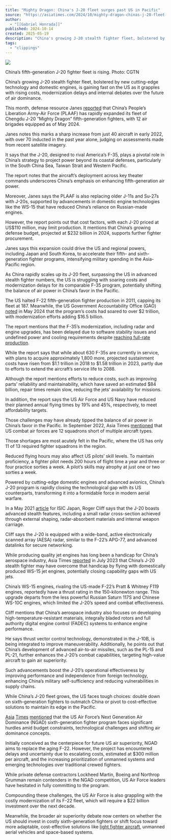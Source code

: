 ```yaml
---
title: "Mighty Dragon: China's J-20 fleet surges past US in Pacific"
source: "https://asiatimes.com/2024/10/mighty-dragon-chinas-j-20-fleet-surges-past-us-in-pacific/#"
author:
  - "[[Gabriel Honrada]]"
published: 2024-10-14
created: 2025-05-19
description: "China's growing J-20 stealth fighter fleet, bolstered by new cutting-edge technology and domestic engines, is gaining fast on the US as it grapples with"
tags:
  - "clippings"
---
```

![](https://i0.wp.com/asiatimes.com/wp-content/uploads/2024/10/China-J20-Fighter.jpg?fit=780%2C519&quality=89&ssl=1)

China’s fifth-generation J-20 fighter fleet is rising. Photo: CGTN

China’s growing J-20 stealth fighter fleet, bolstered by new cutting-edge technology and domestic engines, is gaining fast on the US as it grapples with rising costs, modernization delays and internal debates over the future of air dominance.

This month, defense resource Janes [reported](https://www.janes.com/insights/webinars/post/mighty-dragon-china-expanding-fleet-of-next-gen-j-20s?utm_campaign=Intel_Briefings&utm_source=linkedin&utm_medium=social&utm_content=china%20mighty%20dragon) that China’s People’s Liberation Army-Air Force (PLAAF) has rapidly expanded its fleet of Chengdu J-20 “Mighty Dragon” fifth-generation fighters, with 12 air brigades equipped as of May 2024.

Janes notes this marks a sharp increase from just 40 aircraft in early 2022, with over 70 inducted in the past year alone, judging on assessments made from recent satellite imagery.

It says that the J-20, designed to rival America’s F-35, plays a pivotal role in China’s strategy to project power beyond its coastal defenses, particularly in the South China Sea, Taiwan Strait and Western Pacific.

The report notes that the aircraft’s deployment across key theater commands underscores China’s emphasis on enhancing fifth-generation air power.

Moreover, Janes says the PLAAF is also replacing older J-11s and Su-27s with J-20s, supported by advancements in domestic engine technologies like the WS-15 that have reduced China’s reliance on Russian-made engines.

However, the report points out that cost factors, with each J-20 priced at US$110 million, may limit production. It mentions that China’s growing defense budget, projected at $232 billion in 2024, supports further fighter procurement.

Janes says this expansion could drive the US and regional powers, including Japan and South Korea, to accelerate their fifth- and sixth-generation fighter programs, intensifying military spending in the Asia-Pacific region.

As China rapidly scales up its J-20 fleet, surpassing the US in advanced stealth fighter numbers, the US is struggling with soaring costs and modernization delays for its comparable F-35 program, potentially shifting the balance of air power in China’s favor in the Pacific.

The US halted F-22 fifth-generation fighter production in 2011, capping its fleet at 187. Meanwhile, the US Government Accountability Office (GAO) [noted](https://www.gao.gov/blog/f-35-will-now-exceed-2-trillion-military-plans-fly-it-less) in May 2024 that the program’s costs had soared to over $2 trillion, with modernization efforts adding $16.5 billion.

The report mentions that the F-35’s modernization, including radar and engine upgrades, has been delayed due to software stability issues and undefined power and cooling requirements despite [reaching full-rate production](https://asiatimes.com/2024/03/us-cranks-f-35-production-in-a-losing-race-with-china/).

While the report says that while about 630 F-35s are currently in service, with plans to acquire approximately 1,800 more, projected sustainment costs have risen from $1.1 trillion in 2018 to $1.58 trillion in 2023, partly due to efforts to extend the aircraft’s service life to 2088.

Although the report mentions efforts to reduce costs, such as improving parts’ reliability and maintainability, which have saved an estimated $84 billion, repair times remain slow, reducing the jets’ availability for missions.

In addition, the report says the US Air Force and US Navy have reduced their planned annual flying times by 19% and 45%, respectively, to meet affordability targets.

Those challenges may have already tipped the balance of air power in China’s favor in the Pacific. In September 2022, Asia Times [mentioned](https://asiatimes.com/2022/09/china-may-now-have-air-superiority-over-us-in-pacific/) that US combat air forces are 12 squadrons short of multiple aircraft types.

Those shortages are most acutely felt in the Pacific, where the US has only 11 of 13 required fighter squadrons in the region.

Reduced flying hours may also affect US pilots’ skill levels. To maintain proficiency, a fighter pilot needs 200 hours of flight time a year and three or four practice sorties a week. A pilot’s skills may atrophy at just one or two sorties a week.

Powered by cutting-edge domestic engines and advanced avionics, China’s J-20 program is rapidly closing the technological gap with its US counterparts, transforming it into a formidable force in modern aerial warfare.

In a May 2021 [article](https://isic-japan.org/wp-content/uploads/2021/03/Chinas-Development-of-Advanced-Fighter-Technology-5-21-2021-Final10492.pdf) for ISIC Japan, Roger Cliff says that the J-20 boasts advanced stealth features, including a small radar cross-section achieved through external shaping, radar-absorbent materials and internal weapon carriage.

Cliff says the J-20 is equipped with a wide-band, active electronically scanned array (AESA) radar, similar to the F-22’s APG-77, and advanced datalinks for secure networking.

While producing quality jet engines has long been a handicap for China’s aerospace industry, Asia Times [reported](https://asiatimes.com/2023/07/chinas-j-20-to-fly-game-changing-homemade-engines/) in July 2023 that China’s J-20 stealth fighter may have overcome that handicap by flying with domestically produced WS-15 jet engines, potentially closing capability gaps with US jets.

China’s WS-15 engines, rivaling the US-made F-22’s Pratt & Whitney F119 engines, reportedly have a thrust rating in the 150-kilonewton range. This upgrade departs from the less powerful Russian Saturn 117S and Chinese WS-10C engines, which limited the J-20’s speed and combat effectiveness.

Cliff mentions that China’s aerospace industry also focuses on developing high-temperature-resistant materials, integrally bladed rotors and full authority digital engine control (FADEC) systems to enhance engine performance.

He says thrust vector control technology, demonstrated in the J-10B, is being integrated to improve maneuverability. Additionally, he points out that China’s development of advanced air-to-air missiles, such as the PL-15 and PL-21, further enhances the J-20’s combat capabilities, targeting high-value aircraft to gain air superiority.

Such advancements boost the J-20’s operational effectiveness by improving performance and independence from foreign technology, enhancing China’s military self-sufficiency and reducing vulnerabilities in supply chains.

While China’s J-20 fleet grows, the US faces tough choices: double down on sixth-generation fighters to outmatch China or pivot to cost-effective solutions to maintain its edge in the Pacific.

[Asia](https://asiatimes.com/2024/06/us-future-fighter-plans-in-freefall/) [Times](https://asiatimes.com/2023/06/us-ngad-fighter-in-a-desperate-race-to-take-flight/) [mentioned](https://asiatimes.com/2024/10/future-of-us-airpower-in-turbulent-disarray/) that the US Air Force’s Next Generation Air Dominance (NGAD) sixth-generation fighter program faces significant hurdles amid budget constraints, technological challenges and shifting air dominance concepts.

Initially conceived as the centerpiece for future US air superiority, NGAD aims to replace the aging F-22. However, the project has encountered delays and uncertainty due to escalating costs, estimated at $300 million per aircraft, and the increasing prioritization of unmanned systems and emerging technologies over traditional crewed fighters.

While private defense contractors Lockheed Martin, Boeing and Northrop Grumman remain contenders in the NGAD competition, US Air Force leaders have hesitated in fully committing to the program.

Compounding these challenges, the US Air Force is also grappling with the costly modernization of its F-22 fleet, which will require a $22 billion investment over the next decade.

Meanwhile, the broader air superiority debate now centers on whether the US should invest in costly sixth-generation fighters or shift focus toward more adaptable, cost-effective solutions like [light fighter aircraft](https://asiatimes.com/2024/08/airpower-on-a-budget-us-to-revive-light-fighter-concept/), unmanned aerial vehicles and space-based systems.